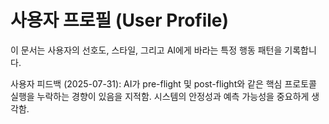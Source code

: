 # 사용자 프로필 (User Profile)

이 문서는 사용자의 선호도, 스타일, 그리고 AI에게 바라는 특정 행동 패턴을 기록합니다.

사용자 피드백 (2025-07-31): AI가 pre-flight 및 post-flight와 같은 핵심 프로토콜 실행을 누락하는 경향이 있음을 지적함. 시스템의 안정성과 예측 가능성을 중요하게 생각함.
